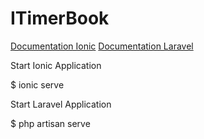 # ITimerBook


[Documentation Ionic](http://ionicframework.com/docs/)
[Documentation Laravel](https://laravel.com/docs/5.3)

Start Ionic Application

$ ionic serve

Start Laravel Application

$ php artisan serve 